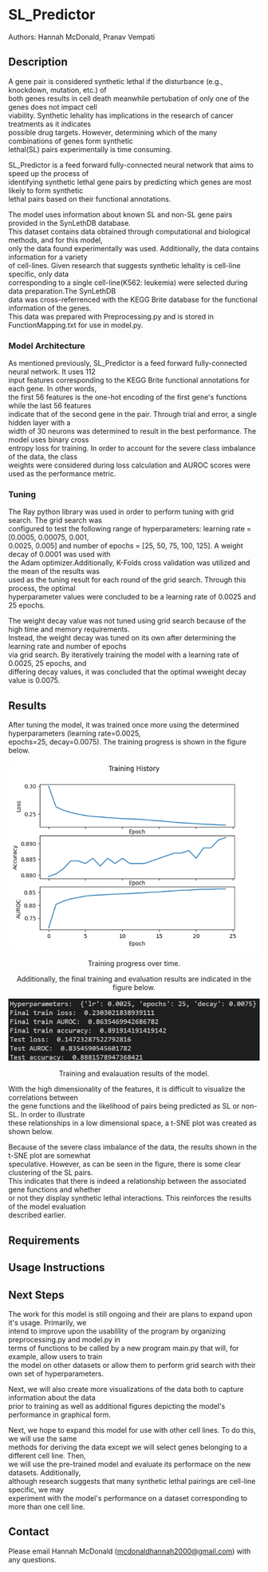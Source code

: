 # SL_Predictor

Authors: Hannah McDonald, Pranav Vempati

## Description

A gene pair is considered synthetic lethal if the disturbance (e.g., knockdown, mutation, etc.) of <br>
both genes results in cell death meanwhile pertubation of only one of the genes does not impact cell <br>
viability. Synthetic lehality has implications in the research of cancer treatments as it indicates<br>
possible drug targets. However, determining which of the many combinations of genes form synthetic <br>
lethal(SL) pairs experimentally is time consuming.<br>

SL_Predictor is a feed forward fully-connected neural network that aims to speed up the process of <br>
identifying synthetic lethal gene pairs by predicting which genes are most likely to form synthetic <br>
lethal pairs based on their functional annotations.<br>

The model uses information about known SL and non-SL gene pairs provided in the SynLethDB database. <br>
This dataset contains data obtained through computational and biological methods, and for this model, <br>
only the data found experimentally was used. Additionally, the data contains information for a variety <br>
of cell-lines. Given research that suggests synthetic lehality is cell-line specific, only data <br>
corresponding to a single cell-line(K562: leukemia) were selected during data preparation.The SynLethDB <br>
data was cross-referrenced with the KEGG Brite database for the functional information of the genes. <br>
This data was prepared with Preprocessing.py and is stored in FunctionMapping.txt for use in model.py.<br>

### Model Architecture

As mentioned previously, SL_Predictor is a feed forward fully-connected neural network. It uses 112 <br> 
input features corresponding to the KEGG Brite functional annotations for each gene. In other words,<br> 
the first 56 features is the one-hot encoding of the first gene's functions while the last 56 features<br> 
indicate that of the second gene in the pair. Through trial and error, a single hidden layer with a<br> 
width of 30 neurons was determined to result in the best performance. The model uses binary cross <br> 
entropy loss for training. In order to account for the severe class imbalance of the data, the class<br> 
weights were considered during loss calculation and AUROC scores were used as the performance metric. <br> 

### Tuning

The Ray python library was used in order to perform tuning with grid search. The grid search was <br>
configured to test the following range of hyperparameters: learning rate = [0.0005, 0.00075, 0.001, <br> 
0.0025, 0.005] and number of epochs = [25, 50, 75, 100, 125]. A weight decay of 0.0001 was used with<br> 
the Adam optimizer.Additionally, K-Folds cross validation was utilized and the mean of the results was <br>
used as the tuning result for each round of the grid search. Through this process, the optimal <br> 
hyperparameter values were concluded to be a learning rate of 0.0025 and 25 epochs. <br> 

The weight decay value was not tuned using grid search because of the high time and memory requirements.<br>
Instead, the weight decay was tuned on its own after determining the learning rate and number of epochs<br>
via grid search. By iteratively training the model with a learning rate of 0.0025, 25 epochs, and <br> 
differing decay values, it was concluded that the optimal wweight decay value is 0.0075. <br> 

## Results

After tuning the model, it was trained once more using the determined hyperparameters (learning rate=0.0025,<br>
epochs=25, decay=0.0075). The training progress is shown in the figure below.<br>

![train_history.png](/train_history.png "Training progress over time.")<br>

<center>
<figcaption>

Training progress over time.

</figcaption>

Additionally, the final training and evaluation results are indicated in the figure below.<br>

![results.png](/results.png "Training and test results.")<br>

<figcaption>

Training and evalauation results of the model.

</figcaption>
</center>

With the high dimensionality of the features, it is difficult to visualize the correlations between <br>
the gene functions and the likelihood of pairs being predicted as SL or non-SL. In order to illustrate<br>
these relationships in a low dimensional space, a t-SNE plot was created as shown below.<br>

Because of the severe class imbalance of the data, the results shown in the t-SNE plot are somewhat<br>
speculative. However, as can be seen in the figure, there is some clear clustering of the SL pairs.<br>
This indicates that there is indeed a relationship between the associated gene functions and whether<br>
or not they display synthetic lethal interactions. This reinforces the results of the model evaluation<br>
described earlier.<br>

## Requirements

## Usage Instructions

## Next Steps

The work for this model is still ongoing and their are plans to expand upon it's usage. Primarily, we<br>
intend to improve upon the usablility of the program by organizing preprocessing.py and model.py in <br>
terms of functions to be called by a new program main.py that will, for example, allow users to train <br>
the model on other datasets or allow them to perform grid search with their own set of hyperparameters.<br>

Next, we will also create more visualizations of the data both to capture information about the data <br>
prior to training as well as additional figures depicting the model's performance in graphical form. <br>

Next, we hope to expand this model for use with other cell lines. To do this, we will use the same<br>
methods for deriving the data except we will select genes belonging to a different cell line. Then, <br>
we will use the pre-trained model and evaluate its performace on the new datasets. Additionally,<br>
although research suggests that many synthetic lethal pairings are cell-line specific, we may <br>
experiment with the model's performance on a dataset corresponding to more than one cell line.<br>

## Contact

Please email Hannah McDonald (mcdonaldhannah2000@gmail.com) with any questions.

